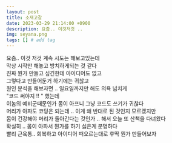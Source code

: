 ```yaml
---
layout: post
title: 소재고갈
date: 2023-03-29 21:14:00 +0900
description: 요즘.. 이것저것 ..
img: seyana.png
tags: [] # add tag
---
```

요즘.. 이것 저것 계속 시도는 해보고있는데 <br>
막상 시작만 해놓고 방치하게되는 것 같다 <br>
진짜 뭔가 만들고 싶긴한데 아이디어도 없고 <br>
그렇다고 만들어둔거 하기에는 귀찮고 <br>
원인 분석을 해보자면 .. 일요일까지만 해도 의욕 넘치게 <br>
"코드 써야지 !! " 했는데<br>
이놈의 예비군때문인가 몸이 아프니 그냥 코드도 쓰기가 귀찮다 <br>
머리가 아파도 코딩은 되는데 .. 이게 왜 반대로 된 것인지 모르겠지만 <br>
몸이 건강해야 머리가 돌아간다는 것인가 .. 해서 오늘 또 산책을 다녀왔다 <br>
확실히 .. 몸이 아파서 뭔가를 하기 싫은게 분명하다  <br>
빨리 근육통.. 회복하고 아이디어 떠오르는대로 후딱 뭔가 만들어보자